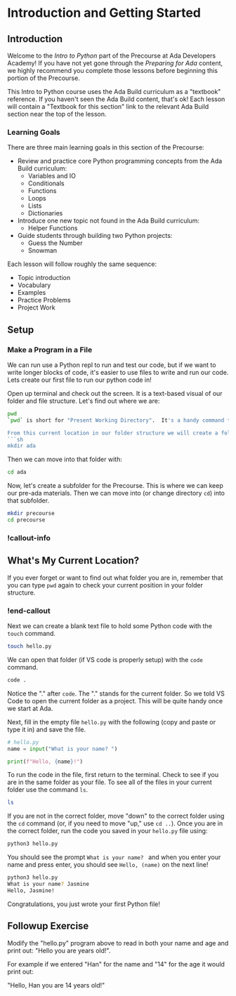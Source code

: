 # Introduction and Getting Started

## Introduction

Welcome to the *Intro to Python* part of the Precourse at Ada Developers Academy!  If you have not yet gone through the *Preparing for Ada* content, we highly recommend you complete those lessons before beginning this portion of the Precourse.  

This Intro to Python course uses the Ada Build curriculum as a "textbook" reference.  If you haven't seen the Ada Build content, that's ok!  Each lesson will contain a "Textbook for this section" link to the relevant Ada Build section near the top of the lesson.

### Learning Goals

There are three main learning goals in this section of the Precourse:

* Review and practice core Python programming concepts from the Ada Build curriculum:
    * Variables and IO
    * Conditionals
    * Functions
    * Loops
    * Lists
    * Dictionaries
* Introduce one new topic not found in the Ada Build curriculum:
    * Helper Functions
* Guide students through building two Python projects:
    * Guess the Number
    * Snowman


Each lesson will follow roughly the same sequence:
* Topic introduction
* Vocabulary
* Examples
* Practice Problems
* Project Work

## Setup

### Make a Program in a File

We can run use a Python repl to run and test our code, but if we want to write longer blocks of code, it's easier to use files to write and run our code.  Lets create our first file to run our python code in!

Open up terminal and check out the screen. It is a text-based visual of our folder and file structure. Let's find out where we are:

```sh
pwd
`pwd` is short for "Present Working Directory".  It's a handy command to tell you which folder you are in.

From this current location in our folder structure we will create a folder called `ada` with:
```sh
mkdir ada
```

Then we can move into that folder with:

```sh
cd ada
```

Now, let's create a subfolder for the Precourse.  This is where we can keep our pre-ada materials.  Then we can move into (or change directory `cd`) into that subfolder.

```sh
mkdir precourse
cd precourse
```

### !callout-info

## What's My Current Location?

If you ever forget or want to find out what folder you are in, remember that you can type `pwd` again to check your current position in your folder structure.

### !end-callout

Next we can create a blank text file to hold some Python code with the `touch` command.

```sh
touch hello.py
```

We can open that folder (if VS code is properly setup) with the `code` command.

```sh
code .
```

Notice the "." after `code`.  The "." stands for the current folder.  So we told VS Code to open the current folder as a project.  This will be quite handy once we start at Ada.

Next, fill in the empty file `hello.py` with the following (copy and paste or type it in) and save the file.

```python
# hello.py
name = input("What is your name? ")

print(f"Hello, {name}!")
```

To run the code in the file, first return to the terminal.  Check to see if you are in the same folder as your file.  To see all of the files in your current folder use the command `ls`.

```sh
ls
```

If you are not in the correct folder, move "down" to the correct folder using the `cd` command (or, if you need to move "up," use `cd ..`).  Once you are in the correct folder, run the code you saved in your `hello.py` file using:

```sh
python3 hello.py
```

You should see the prompt `What is your name? ` and when you enter your name and press enter, you should see `Hello, (name)` on the next line!

```sh
python3 hello.py
What is your name? Jasmine
Hello, Jasmine!
```

Congratulations, you just wrote your first Python file!

## Followup Exercise

Modify the "hello.py" program above to read in both your name and age and print out:  "Hello <NAME> you are <AGE> years old!".

For example if we entered "Han" for the name and "14" for the age it would print out:

"Hello, Han you are 14 years old!"
